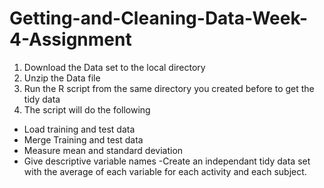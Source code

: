# Getting-and-Cleaning-Data-Week-4-Assignment

1) Download the Data set to the local directory
2) Unzip the Data file
3) Run the R script from the same directory you created before to get the tidy data
4) The script will do the following
 - Load training and test data
 - Merge Training and test data
 - Measure mean and standard deviation 
 - Give descriptive variable names
 -Create an independant tidy data set with the average of each variable for each activity and each subject.
